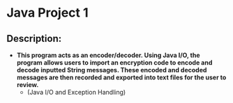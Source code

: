 <h1>Java Project 1<br/>
<h2>Description:</h2>

- <b>This program acts as an encoder/decoder. Using Java I/O, the program allows users to import an encryption code to encode and decode inputted String messages. These encoded and decoded messages are then recorded and exported into text files for the user to review.</b>
  - (Java I/O and Exception Handling)
